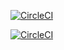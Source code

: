 [![CircleCI](https://dl.circleci.com/status-badge/img/gh/akshay-js/azure-aks/tree/main.svg?style=svg)](https://dl.circleci.com/status-badge/redirect/gh/akshay-js/azure-aks/tree/main)

[![CircleCI](https://dl.circleci.com/insights-snapshot/gh/akshay-js/azure-aks/main/my-workflow/badge.svg?window=30d)](https://app.circleci.com/insights/github/akshay-js/azure-aks/workflows/my-workflow/overview?branch=main&reporting-window=last-30-days&insights-snapshot=true)
